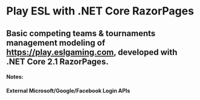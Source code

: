# Play ESL with .NET Core RazorPages
## Basic competing teams & tournaments management modeling of https://play.eslgaming.com, developed with .NET Core 2.1 RazorPages.

#### Notes:
#### External Microsoft/Google/Facebook Login APIs
